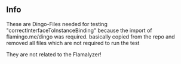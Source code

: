  ## Info
 These are Dingo-Files needed for testing "correctInterfaceToInstanceBinding" because the import of 
 flamingo.me/dingo was required. basically copied from the repo and removed all files which are not required to run the test
 
 They are not related to the Flamalyzer!
